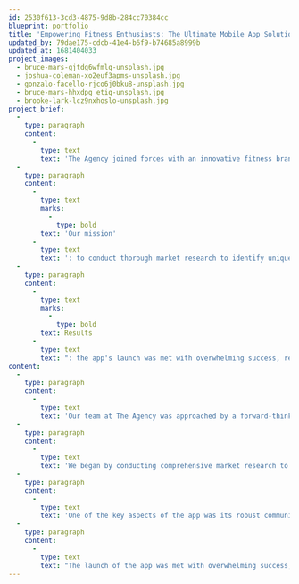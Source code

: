 ```yaml
---
id: 2530f613-3cd3-4875-9d8b-284cc70384cc
blueprint: portfolio
title: 'Empowering Fitness Enthusiasts: The Ultimate Mobile App Solution'
updated_by: 79dae175-cdcb-41e4-b6f9-b74685a8999b
updated_at: 1681404033
project_images:
  - bruce-mars-gjtdg6wfmlq-unsplash.jpg
  - joshua-coleman-xo2euf3apms-unsplash.jpg
  - gonzalo-facello-rjco6j0bku8-unsplash.jpg
  - bruce-mars-hhxdpg_etiq-unsplash.jpg
  - brooke-lark-lcz9nxhoslo-unsplash.jpg
project_brief:
  -
    type: paragraph
    content:
      -
        type: text
        text: 'The Agency joined forces with an innovative fitness brand to create a state-of-the-art mobile app that would empower fitness enthusiasts around the globe. The goal was to craft a comprehensive solution that addressed various fitness needs, such as workout tracking, personalized fitness plans, community engagement, and expert advice, all within one platform.'
  -
    type: paragraph
    content:
      -
        type: text
        marks:
          -
            type: bold
        text: 'Our mission'
      -
        type: text
        text: ': to conduct thorough market research to identify unique features that would set the app apart from its competitors, and to collaborate with the client in designing an intuitive, user-friendly interface with seamless integration of diverse features. The app would be fully customizable, allowing users to tailor their experience based on their individual fitness goals and preferences.'
  -
    type: paragraph
    content:
      -
        type: text
        marks:
          -
            type: bold
        text: Results
      -
        type: text
        text: ": the app's launch was met with overwhelming success, receiving enthusiastic reviews from both users and industry experts. Within just three months of its release, the app reached over 100,000 downloads and secured a 4.8-star rating on the App Store."
content:
  -
    type: paragraph
    content:
      -
        type: text
        text: 'Our team at The Agency was approached by a forward-thinking fitness brand that aimed to create a cutting-edge mobile app to empower fitness enthusiasts worldwide. The objective was to develop an all-in-one solution that catered to the diverse needs of fitness enthusiasts, from workout tracking and personalized fitness plans to community engagement and expert advice.'
  -
    type: paragraph
    content:
      -
        type: text
        text: 'We began by conducting comprehensive market research to identify the features and functionalities that would set this app apart from its competitors. Our team of expert UX/UI designers and developers collaborated closely with the client to create an intuitive, user-friendly interface that seamlessly integrated a wide range of features. [more]The app was designed to be customizable, allowing users to tailor the experience to their unique fitness goals and preferences.'
  -
    type: paragraph
    content:
      -
        type: text
        text: 'One of the key aspects of the app was its robust community platform, where users could connect with like-minded fitness enthusiasts, share their progress, and offer support and encouragement to one another. We also integrated a comprehensive database of expert-led workout plans, nutrition guides, and instructional videos, ensuring that users had access to a wealth of resources to help them reach their fitness goals. Additionally, the app featured advanced workout tracking capabilities, leveraging the latest in wearable technology to provide users with real-time data and insights on their performance.'
  -
    type: paragraph
    content:
      -
        type: text
        text: "The launch of the app was met with overwhelming success, garnering rave reviews from users and industry experts alike. Within just three months of its release, the app reached over 100,000 downloads and secured a 4.8-star rating on the App Store. The project's success not only showcased our team's ability to deliver an exceptional mobile app solution but also demonstrated the power of innovative technology in empowering fitness enthusiasts to lead healthier, more active lives."
---
```

